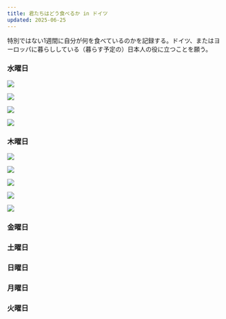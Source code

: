 ```yaml
---
title: 君たちはどう食べるか in ドイツ
updated: 2025-06-25
---
```


特別ではない1週間に自分が何を食べているのかを記録する。ドイツ、またはヨーロッパに暮らししている（暮らす予定の）日本人の役に立つことを願う。

### 水曜日

![](https://i.imgur.com/oG0ppn2.jpeg)

![](https://i.imgur.com/Kt4D1wU.jpeg)

![](https://i.imgur.com/iHMwGLr.jpeg)

![](https://i.imgur.com/lZT2GaO.jpeg)


### 木曜日

![](https://i.imgur.com/JcJO7Z7.jpeg)

![](https://i.imgur.com/axvK75g.jpeg)

![](https://i.imgur.com/RcefvHw.jpeg)

![](https://i.imgur.com/SBrgRP7.jpeg)

![](https://i.imgur.com/eb8oymH.jpeg)


### 金曜日

### 土曜日

### 日曜日

### 月曜日

### 火曜日